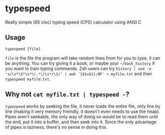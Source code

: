 # typespeed

Really simple (65 cloc) typing speed (CPS) calculator using ANSI C

## Usage

```
typespeed [file]
```

`file` is the file the program will take random lines from for you to type, it can be anything. You can try giving it a book, or maybe your `~/bash_history` if you want to train typing commands. Zsh users can try `history | sed -e 's/\s*\S*\s*\(.*\)\s*/\1/' | awk '{$1=$1};NF' > myfile.txt` and then `typespeed myfile.txt`.

## Why not `cat myfile.txt | typespeed -`?

`typespeed` works by seeking the file, it never loads the entire file, only line by line (making it very memory friendly, it doesn't even needs to use the heap). Pipes aren't seekable, the only way of doing so would be to read them until the end, put it into a buffer, and then seek into it. Since the only advantage of pipes is laziness, there's no sense in doing this.
